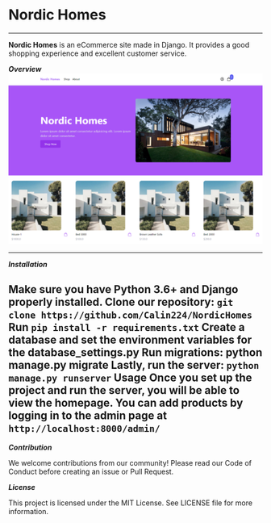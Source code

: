# Nordic Homes
---

**Nordic Homes** is an eCommerce site made in Django. It provides a good shopping experience and excellent customer service.

***Overview***
![alt text](media/Capture.PNG)

---
***Installation***

Make sure you have Python 3.6+ and Django properly installed.
Clone our repository: `git clone https://github.com/Calin224/NordicHomes`
Run `pip install -r requirements.txt`
Create a database and set the environment variables for the database_settings.py
Run migrations: python manage.py migrate
Lastly, run the server: `python manage.py runserver`
Usage
Once you set up the project and run the server, you will be able to view the homepage. You can add products by logging in to the admin page at `http://localhost:8000/admin/`
---
***Contribution***

We welcome contributions from our community! Please read our Code of Conduct before creating an issue or Pull Request.

***License***

This project is licensed under the MIT License. See LICENSE file for more information.